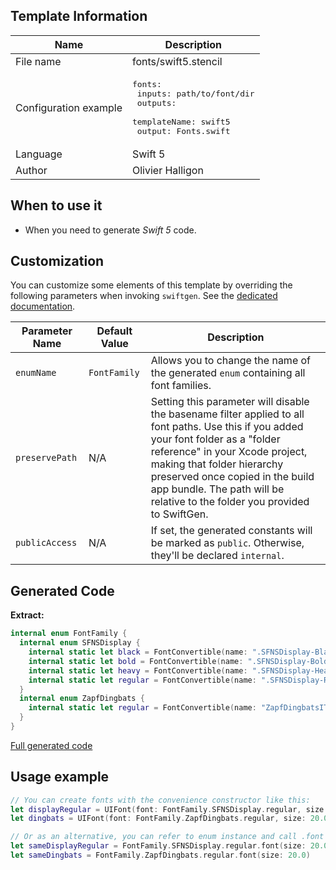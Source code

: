## Template Information

| Name      | Description       |
| --------- | ----------------- |
| File name | fonts/swift5.stencil |
| Configuration example | <pre>fonts:<br />  inputs: path/to/font/dir<br />  outputs:<br />    templateName: swift5<br />    output: Fonts.swift</pre> |
| Language | Swift 5 |
| Author | Olivier Halligon |

## When to use it

- When you need to generate *Swift 5* code.

## Customization

You can customize some elements of this template by overriding the following parameters when invoking `swiftgen`. See the [dedicated documentation](../../ConfigFile.md).

| Parameter Name | Default Value | Description |
| -------------- | ------------- | ----------- |
| `enumName` | `FontFamily` | Allows you to change the name of the generated `enum` containing all font families. |
| `preservePath` | N/A | Setting this parameter will disable the basename filter applied to all font paths. Use this if you added your font folder as a "folder reference" in your Xcode project, making that folder hierarchy preserved once copied in the build app bundle. The path will be relative to the folder you provided to SwiftGen. |
| `publicAccess` | N/A | If set, the generated constants will be marked as `public`. Otherwise, they'll be declared `internal`. |

## Generated Code

**Extract:**

```swift
internal enum FontFamily {
  internal enum SFNSDisplay {
    internal static let black = FontConvertible(name: ".SFNSDisplay-Black", family: ".SF NS Display", path: "SFNSDisplay-Black.otf")
    internal static let bold = FontConvertible(name: ".SFNSDisplay-Bold", family: ".SF NS Display", path: "SFNSDisplay-Bold.otf")
    internal static let heavy = FontConvertible(name: ".SFNSDisplay-Heavy", family: ".SF NS Display", path: "SFNSDisplay-Heavy.otf")
    internal static let regular = FontConvertible(name: ".SFNSDisplay-Regular", family: ".SF NS Display", path: "SFNSDisplay-Regular.otf")
  }
  internal enum ZapfDingbats {
    internal static let regular = FontConvertible(name: "ZapfDingbatsITC", family: "Zapf Dingbats", path: "ZapfDingbats.ttf")
  }
}
```

[Full generated code](../../../Tests/Fixtures/Generated/Fonts/swift5/defaults.swift)

## Usage example

```swift
// You can create fonts with the convenience constructor like this:
let displayRegular = UIFont(font: FontFamily.SFNSDisplay.regular, size: 20.0)
let dingbats = UIFont(font: FontFamily.ZapfDingbats.regular, size: 20.0)

// Or as an alternative, you can refer to enum instance and call .font on it:
let sameDisplayRegular = FontFamily.SFNSDisplay.regular.font(size: 20.0)
let sameDingbats = FontFamily.ZapfDingbats.regular.font(size: 20.0)
```
